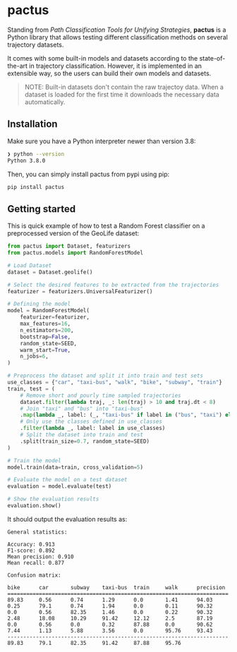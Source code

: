 # pactus

Standing from *Path Classification Tools for Unifying Strategies*, **pactus**
is a Python library that allows testing different classification methods on
several trajectory datasets.

It comes with some built-in models and datasets according to the
state-of-the-art in trajectory classification. However, it is implemented in an
extensible way, so the users can build their own models and datasets.

> NOTE: Built-in datasets don't contain the raw trajectoy data. When a
> dataset is loaded for the first time it downloads the necessary data
> automatically.

## Installation

Make sure you have a Python interpreter newer than version 3.8:

```bash
❯ python --version
Python 3.8.0
```

Then, you can simply install pactus from pypi using pip:

```bash
pip install pactus
```

## Getting started

This is quick example of how to test a Random Forest classifier on a preprocessed
version of the GeoLife dataset:

```python
from pactus import Dataset, featurizers
from pactus.models import RandomForestModel

# Load Dataset
dataset = Dataset.geolife()

# Select the desired features to be extracted from the trajectories
featurizer = featurizers.UniversalFeaturizer()

# Defining the model
model = RandomForestModel(
    featurizer=featurizer,
    max_features=16,
    n_estimators=200,
    bootstrap=False,
    random_state=SEED,
    warm_start=True,
    n_jobs=6,
)

# Preprocess the dataset and split it into train and test sets
use_classes = {"car", "taxi-bus", "walk", "bike", "subway", "train"}
train, test = (
    # Remove short and pourly time sampled trajectories
    dataset.filter(lambda traj, _: len(traj) > 10 and traj.dt < 8)
    # Join "taxi" and "bus" into "taxi-bus"
    .map(lambda _, label: (_, "taxi-bus" if label in ("bus", "taxi") else label))
    # Only use the classes defined in use_classes
    .filter(lambda _, label: label in use_classes)
    # Split the dataset into train and test
    .split(train_size=0.7, random_state=SEED)
)

# Train the model
model.train(data=train, cross_validation=5)

# Evaluate the model on a test dataset
evaluation = model.evaluate(test)

# Show the evaluation results
evaluation.show()
```

It should output the evaluation results as:

```
General statistics:

Accuracy: 0.913
F1-score: 0.892
Mean precision: 0.910
Mean recall: 0.877

Confusion matrix:

bike      car       subway    taxi-bus  train     walk      precision 
======================================================================
89.83     0.56      0.74      1.29      0.0       1.41      94.03     
0.25      79.1      0.74      1.94      0.0       0.11      90.32     
0.0       0.56      82.35     1.46      0.0       0.22      90.32     
2.48      18.08     10.29     91.42     12.12     2.5       87.19     
0.0       0.56      0.0       0.32      87.88     0.0       90.62     
7.44      1.13      5.88      3.56      0.0       95.76     93.43     
----------------------------------------------------------------------
89.83     79.1      82.35     91.42     87.88     95.76     
```

